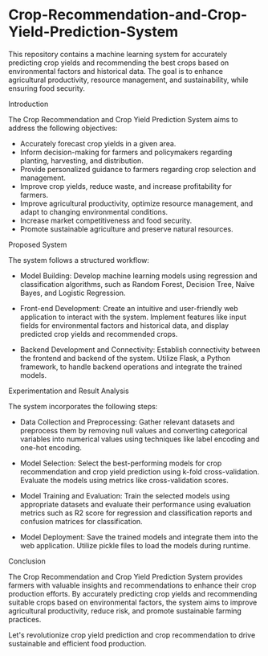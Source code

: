 # Crop-Recommendation-and-Crop-Yield-Prediction-System

This repository contains a machine learning system for accurately predicting crop yields and recommending the best crops based on environmental factors and historical data. The goal is to enhance agricultural productivity, resource management, and sustainability, while ensuring food security.

Introduction

The Crop Recommendation and Crop Yield Prediction System aims to address the following objectives: 

- Accurately forecast crop yields in a given area.
- Inform decision-making for farmers and policymakers regarding planting, harvesting, and distribution.
- Provide personalized guidance to farmers regarding crop selection and management.
- Improve crop yields, reduce waste, and increase profitability for farmers.
- Improve agricultural productivity, optimize resource management, and adapt to changing environmental conditions.
- Increase market competitiveness and food security.
- Promote sustainable agriculture and preserve natural resources.


Proposed System


The system follows a structured workflow:

- Model Building: Develop machine learning models using regression and classification algorithms, such as Random Forest, Decision Tree, Naïve Bayes, and Logistic Regression.

- Front-end Development: Create an intuitive and user-friendly web application to interact with the system. Implement features like input fields for environmental factors and historical data, and display predicted crop yields and recommended crops.

- Backend Development and Connectivity: Establish connectivity between the frontend and backend of the system. Utilize Flask, a Python framework, to handle backend operations and integrate the trained models.



Experimentation and Result Analysis

The system incorporates the following steps:

- Data Collection and Preprocessing: Gather relevant datasets and preprocess them by removing null values and converting categorical variables into numerical values using techniques like label encoding and one-hot encoding.

- Model Selection: Select the best-performing models for crop recommendation and crop yield prediction using k-fold cross-validation. Evaluate the models using metrics like cross-validation scores.

- Model Training and Evaluation: Train the selected models using appropriate datasets and evaluate their performance using evaluation metrics such as R2 score for regression and classification reports and confusion matrices for classification.

- Model Deployment: Save the trained models and integrate them into the web application. Utilize pickle files to load the models during runtime.


Conclusion

The Crop Recommendation and Crop Yield Prediction System provides farmers with valuable insights and recommendations to enhance their crop production efforts. By accurately predicting crop yields and recommending suitable crops based on environmental factors, the system aims to improve agricultural productivity, reduce risk, and promote sustainable farming practices.

Let's revolutionize crop yield prediction and crop recommendation to drive sustainable and efficient food production.
